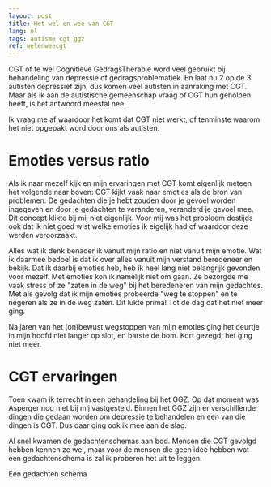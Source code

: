 ```yaml
---
layout: post
title: Het wel en wee van CGT
lang: nl
tags: autisme cgt ggz
ref: welenweecgt
---
```


CGT of te wel Cognitieve GedragsTherapie word veel gebruikt bij behandeling van depressie of gedragsproblematiek. En laat nu 2 op de 3 autisten depressief zijn, dus komen veel autisten in aanraking met CGT. Maar als ik aan de autistische gemeenschap vraag of CGT hun geholpen heeft, is het antwoord meestal nee.

Ik vraag me af waardoor het komt dat CGT niet werkt, of tenminste waarom het niet opgepakt word door ons als autisten.

# Emoties versus ratio

Als ik naar mezelf kijk en mijn ervaringen met CGT komt eigenlijk meteen het volgende naar boven: CGT kijkt vaak naar emoties als de bron van problemen. De gedachten die je hebt zouden door je gevoel worden ingegeven en door je gedachten te veranderen, veranderd je gevoel mee. Dit concept klikte bij mij niet eigenlijk. Voor mij was het probleem destijds ook dat ik niet goed wist welke emoties ik eigelijk had of waardoor deze werden veroorzaakt.

Alles wat ik denk benader ik vanuit mijn ratio en niet vanuit mijn emotie. Wat ik daarmee bedoel is dat ik over alles vanuit mijn verstand beredeneer en bekijk. Dat ik daarbij emoties heb, heb ik heel lang niet belangrijk gevonden voor mezelf. Met emoties kon ik namelijk niet om gaan. Ze bezorgde me vaak stress of ze "zaten in de weg" bij het beredeneren van mijn gedachtes. Met als gevolg dat ik mijn emoties probeerde "weg te stoppen" en te negeren als ze in de weg zaten. Dit lukte prima! Tot de dag dat het niet meer ging.

Na jaren van het (on)bewust wegstoppen van mijn emoties ging het deurtje in mijn hoofd niet langer op slot, en barste de bom. Kort gezegd; het ging niet meer.

# CGT ervaringen

Toen kwam ik terrecht in een behandeling bij het GGZ. Op dat moment was Asperger nog niet bij mij vastgesteld. Binnen het GGZ zijn er verschillende dingen die gedaan worden om depressie te behandelen en een van die dingen is CGT. Dus daar ging ook ik mee aan de slag.

Al snel kwamen de gedachtenschemas aan bod. Mensen die CGT gevolgd hebben kennen ze wel, maar voor de mensen die geen idee hebben wat een gedachtenschema is zal ik proberen het uit te leggen.

Een gedachten schema

